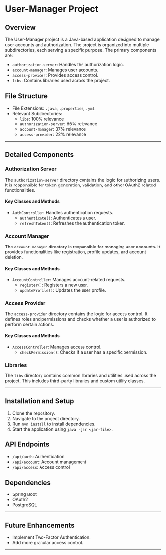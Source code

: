 # User-Manager Project

## Overview

The User-Manager project is a Java-based application designed to manage user accounts and authorization. The project is organized into multiple subdirectories, each serving a specific purpose. The primary components are:

- `authorization-server`: Handles the authorization logic.
- `account-manager`: Manages user accounts.
- `access-provider`: Provides access control.
- `libs`: Contains libraries used across the project.

## File Structure

- File Extensions: `.java`, `.properties`, `.yml`
- Relevant Subdirectories:
  - `libs`: 100% relevance
  - `authorization-server`: 66% relevance
  - `account-manager`: 37% relevance
  - `access-provider`: 22% relevance

---

## Detailed Components

### Authorization Server

The `authorization-server` directory contains the logic for authorizing users. It is responsible for token generation, validation, and other OAuth2 related functionalities.

#### Key Classes and Methods

- `AuthController`: Handles authentication requests.
  - `authenticate()`: Authenticates a user.
  - `refreshToken()`: Refreshes the authentication token.

### Account Manager

The `account-manager` directory is responsible for managing user accounts. It provides functionalities like registration, profile updates, and account deletion.

#### Key Classes and Methods

- `AccountController`: Manages account-related requests.
  - `register()`: Registers a new user.
  - `updateProfile()`: Updates the user profile.

### Access Provider

The `access-provider` directory contains the logic for access control. It defines roles and permissions and checks whether a user is authorized to perform certain actions.

#### Key Classes and Methods

- `AccessController`: Manages access control.
  - `checkPermission()`: Checks if a user has a specific permission.

### Libraries

The `libs` directory contains common libraries and utilities used across the project. This includes third-party libraries and custom utility classes.

---

## Installation and Setup

1. Clone the repository.
2. Navigate to the project directory.
3. Run `mvn install` to install dependencies.
4. Start the application using `java -jar <jar-file>`.

## API Endpoints

- `/api/auth`: Authentication
- `/api/account`: Account management
- `/api/access`: Access control

## Dependencies

- Spring Boot
- OAuth2
- PostgreSQL

---

## Future Enhancements

- Implement Two-Factor Authentication.
- Add more granular access control.

---


